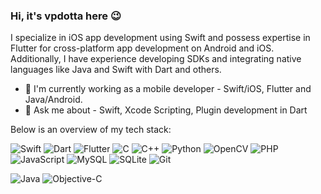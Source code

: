### Hi, it's vpdotta here 😉

I specialize in iOS app development using Swift and possess expertise in Flutter for cross-platform app development on Android and iOS. Additionally, I have experience developing SDKs and integrating native languages like Java and Swift with Dart and others.

- 🔎 I'm currently working as a mobile developer - Swift/iOS, Flutter and Java/Android.
- 💬 Ask me about - Swift, Xcode Scripting, Plugin development in Dart

Below is an overview of my tech stack:

<p>
  <p>
    <img alt="Swift" src="https://img.shields.io/badge/Swift-F05138?logo=swift&logoColor=white&style=flat"/>
    <img alt="Dart" src="https://img.shields.io/badge/Dart-0175C2?logo=dart&logoColor=white&style=flat"/>
    <img alt="Flutter" src="https://img.shields.io/badge/Flutter-02569B?logo=flutter&logoColor=white&style=flat"/>
    <img alt="C" src="https://img.shields.io/badge/C-A8B9CC?logo=c&logoColor=white&style=flat"/>
    <img alt="C++" src="https://img.shields.io/badge/C++-00599C?logo=cplusplus&logoColor=white&style=flat"/>
    <img alt="Python" src="https://img.shields.io/badge/Python-3776AB?logo=python&logoColor=white&style=flat"/>
    <img alt="OpenCV" src="https://img.shields.io/badge/OpenCV-5C3EE8?logo=opencv&logoColor=white&style=flat"/>
    <img alt="PHP" src="https://img.shields.io/badge/PHP-777BB4?logo=php&logoColor=white&style=flat"/>
    <img alt="JavaScript" src="https://img.shields.io/badge/JavaScript-F7DF1E?logo=javascript&logoColor=black&style=flat"/>
    <img alt="MySQL" src="https://img.shields.io/badge/MySQL-4479A1?logo=mysql&logoColor=white&style=flat"/>
    <img alt="SQLite" src="https://img.shields.io/badge/SQLite-003B57?logo=sqlite&logoColor=white&style=flat"/>
    <img alt="Git" src="https://img.shields.io/badge/Git-F05032?logo=git&logoColor=white&style=flat"/>
  </p> 
  <p>
    <img alt="Java" src="https://img.shields.io/badge/Java-F05138?logoColor=white&style=flat"/>
    <img alt="Objective-C" src="https://img.shields.io/badge/Objective--C-000?logoColor=white&style=flat"/>
  </p>
</p>
